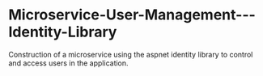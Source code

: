 # Microservice-User-Management---Identity-Library
Construction of a microservice using the aspnet identity library to control and access users in the application.
